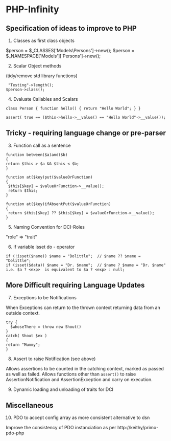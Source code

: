 # PHP-Infinity

## Specification of ideas to improve to PHP

1. Classes as first class objects

$person = $_CLASSES['Models\\Persons']->new();
$person = $_NAMESPACE['Models']['Persons']->new();

2. Scalar Object methods 

 (tidy/remove std library functions)
``` 
 "Testing"->length();
$person->class();
```

4. Evaluate Callables and Scalars
```
class Person { function hello() { return "Hello World"; } }

assert( true == ($this->hello->__value() == "Hello World"->__value());
```

## Tricky - requiring language change or pre-parser  

3. Function call as a sentence
```
function between($a)and($b) 
{
return $this > $a && $this < $b;
}
```
```
function at($key)put($valueOrFunction) 
{
 $this[$key] = $valueOrFunction->__value();
 return $this;
}
```
```
function at($key)ifAbsentPut($valueOrFunction) 
{
 return $this[$key] ?? $this[$key] = $valueOrFunction->__value();
}
```

5. Naming Convention for DCI-Roles

"role" => "trait"

6. If variable isset do - operator
```
if (!isset($name)) $name = "Dolittle";  // $name ?? $name = "Dolittle";
if (isset($data)) $name = "Dr. $name";  // $name ? $name = "Dr. $name"
i.e. $a ? <exp>  is equivalent to $a ? <exp> : null;
```

## More Difficult requiring Language Updates

7. Exceptions to be Notifications

When Exceptions can return to the thrown context returning data from an outside context.
```
try {
  $whoseThere = throw new Shout()
}
catch( Shout $ex )
{
return "Mummy";
}
```
8. Assert to raise Notification (see above)

Allows assertions to be counted in the catching context, marked as passed as well as failed.
Allows functions other than `assert()` to raise AssertionNotification and AssertionException and carry on execution.

9. Dynamic loading and unloading of traits for DCI

## Miscellaneous

10. PDO to accept config array as more consistent alternative to dsn

Improve the consistency of PDO instanciation as per http://keithy/primo-pdo-php
 





